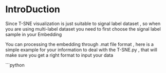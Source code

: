 # IntroDuction
<p>
  Since T-SNE visualization is just suitable to signal label dataset , so when you are using multi-label dataset you need to first choose the signal label sample in your Embedding
</p>
<p>
  You can processing the embedding through .mat file format , here is a simple example for your information to deal with the T-SNE.py , that will make sure you get a right format to input your data
</p>
```python
